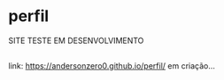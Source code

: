 # perfil
 SITE TESTE EM DESENVOLVIMENTO
 ##
 link: https://andersonzero0.github.io/perfil/
em criação...
